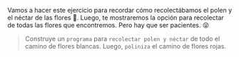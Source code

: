 <gs-attire attire-url="https://raw.githubusercontent.com/MumukiProject/mumuki-guia-gobstones-practica-repeticion-simple-kids/master/assets/attires/config.json"></gs-attire>
<gs-toolbox toolbox-url="https://raw.githubusercontent.com/MumukiProject/mumuki-guia-gobstones-practica-repeticion-simple-kids/master/assets/toolbox_1553783444661.xml"></gs-toolbox>

Vamos a hacer este ejercicio para recordar cómo recolectábamos el polen y el néctar de las flores :blossom:. Luego, te mostraremos la opción para recolectar de todas las flores que encontremos. Pero hay que ser pacientes. :stuck_out_tongue_closed_eyes:

> Construye un `programa` para `recolectar polen y néctar` de todo el camino de flores blancas. Luego, `poliniza` el camino de flores rojas.
